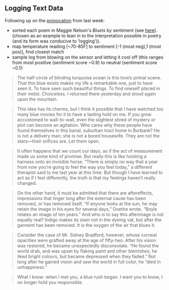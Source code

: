 ## Logging Text Data
Following up on the [provocation](https://github.com/bsubbaraman/ABSR/blob/gh-pages/posts/blair_post_wk10.md#another-text-based-provocation) from last week:

- sorted each poem in Maggie Nelson's _Bluets_ by sentiment (see [here](https://docs.google.com/spreadsheets/d/1goRS_0dwEgb-lErcyWbZTDuRooh4LvWXZpBV-EW5CfQ/edit?usp=sharing)). (chosen as an example to lean in to the interpretation possible in poetry (and its form was conducive to 'logging')).
- map temperature reading [~70-85F] to sentiment [-1 (most neg),1 (most pos)], find closest match
- sample log from blowing on the sensor and letting it cool off (this ranges from most positive (sentiment score ~0.9) to neutral (sentiment score ~0.1):
> The half-circle of blinding turquoise ocean is this love’s primal scene. That this blue exists makes my life a remarkable one, just to have seen it. To have seen such beautiful things. To find oneself placed in their midst. Choiceless. I returned there yesterday and stood again upon the mountain.

> This idea has its charms, but I think it possible that I have watched too many blue movies for it to have a lasting hold on me. If you grow accustomed to wall-to-wall, even the slightest shred of mystery or plot can become an agitation. Who cares why these people have found themselves in this banal, suburban tract home in Burbank? He is not a delivery man; she is not a bored housewife. They are not the stars—their orifices are. Let them open.

> It often happens that we count our days, as if the act of measurement made us some kind of promise. But really this is like hoisting a harness onto an invisible horse. “There is simply no way that a year from now you’re going to feel the way you feel today,” a different therapist said to me last year at this time. But though I have learned to act as if I feel differently, the truth is that my feelings haven’t really changed.

 > On the other hand, it must be admitted that there are aftereffects, impressions that linger long after the external cause has been removed, or has removed itself. “If anyone looks at the sun, he may retain the image in his eyes for several days,” Goethe wrote. “Boyle relates an image of ten years.” And who is to say this afterimage is not equally real? Indigo makes its stain not in the dyeing vat, but after the garment has been removed. It is the oxygen of the air that blues it.
 
 > Consider the case of Mr. Sidney Bradford, however, whose corneal opacities were grafted away at the age of fifty-two. After his vision was restored, he became unexpectedly disconsolate. “He found the world drab, and was upset by flaking paint and other blemishes; he liked bright colours, but became depressed when they faded.” Not long after he gained vision and saw the world in full color, he “died in unhappiness.”
 
 > What I know: when I met you, a blue rush began. I want you to know, I no longer hold you responsible.

